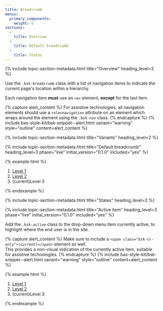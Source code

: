 ```yaml
---
title: Breadcrumb
menus:
  primary_components:
    weight: 5
sections:
  -
    title: Overview
  -
    title: Default breadcrumb
  -
    title: States
---
```


{% include topic-section-metadata.html
  title="Overview"
  heading_level=2
%}

Use the `.bsk-breadcrumb` class with a list of navigation items to indicate the current page's location within a
hierarchy.

Each navigation item **must** use an <code>&lt;a&gt;</code> element, **except** for the last item.

{% capture alert_content %}
For assistive technologies, all navigation elements should use a `role=navigation` attribute on an element which wraps
around the element using the `.bsk-nav` class.
{% endcapture %}
{% include bas-style-kit/bsk-snippet--alert.html
  variant="warning"
  style="outline"
  content=alert_content
%}

{% include topic-section-metadata.html
  title="Variants"
  heading_level=2
%}

{% include topic-section-metadata.html
  title="Default breadcrumb"
  heading_level=3
  phase="live"
  initial_version="0.1.0"
  included="yes"
%}

{% example html %}
<nav role="navigation">
  <ol class="bsk-breadcrumb">
    <li><a href="#">Level 1</a></li>
    <li><a href="#">Level 2</a></li>
    <li class="bsk-active"><span class="bsk-sr-only">(current)</span>Level 3</li>
  </ol>
</nav>
{% endexample %}

{% include topic-section-metadata.html
  title="States"
  heading_level=2
%}

{% include topic-section-metadata.html
  title="Active item"
  heading_level=3
  phase="live"
  initial_version="0.1.0"
  included="yes"
%}

Add the `.bsk-active` class to the drop-down menu item currently active, to highlight where the end user is in the site.

{% capture alert_content %}
Make sure to include a `<span class="bsk-sr-only">(current)</span>` element as well. <br />
This provides a non-visual indication of the currently active item, suitable for assistive technologies.
{% endcapture %}
{% include bas-style-kit/bsk-snippet--alert.html
  variant="warning"
  style="outline"
  content=alert_content
%}

{% example html %}
<nav role="navigation">
  <ol class="bsk-breadcrumb">
    <li><a href="#">Level 1</a></li>
    <li><a href="#">Level 2</a></li>
    <li class="bsk-active"><span class="bsk-sr-only">(current)</span>Level 3</li>
  </ol>
</nav>
{% endexample %}
